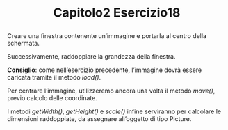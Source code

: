 # <p align="center"> Capitolo2 Esercizio18 </p>

Creare una finestra contenente un’immagine e portarla al centro della schermata. <br>

Successivamente, raddoppiare la grandezza della finestra. <br>

**Consiglio**: come nell’esercizio precedente, l’immagine dovrà essere caricata tramite il metodo *load()*. <br>

Per centrare l’immagine, utilizzeremo ancora una volta il metodo *move()*, previo calcolo
delle coordinate. <br>

I metodi *getWidth()*, *getHeight()* e *scale()* infine serviranno per calcolare le
dimensioni raddoppiate, da assegnare all’oggetto di tipo Picture.
